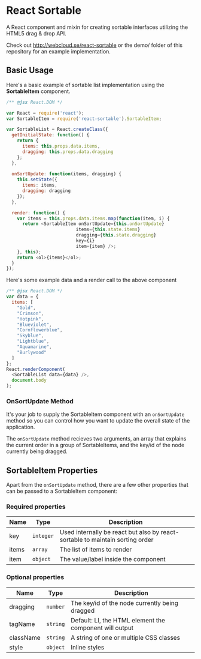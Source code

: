 # React Sortable

A React component and mixin for creating sortable interfaces
utilizing the HTML5 drag & drop API.

Check out http://webcloud.se/react-sortable or the demo/ folder of this repository
for an example implementation.


## Basic Usage

Here's a basic example of sortable list implementation using the **SortableItem** component.

```js
/** @jsx React.DOM */

var React = require('react');
var SortableItem = require('react-sortable').SortableItem;

var SortableList = React.createClass({
  getInitialState: function() {
    return {
      items: this.props.data.items,
      dragging: this.props.data.dragging
    };
  },
  
  onSortUpdate: function(items, dragging) {
    this.setState({
      items: items,
      dragging: dragging
    });
  },

  render: function() {
    var items = this.props.data.items.map(function(item, i) {
      return <SortableItem onSortUpdate={this.onSortUpdate}
                          items={this.state.items}
                          dragging={this.state.dragging}
                          key={i}
                          item={item} />;
    }, this);
    return <ol>{items}</ol>;
  }
});

```
Here's some example data and a render call to the above component

```js
/** @jsx React.DOM */
var data = {
  items: [
    "Gold",
    "Crimson",
    "Hotpink",
    "Blueviolet",
    "Cornflowerblue",
    "Skyblue",
    "Lightblue",
    "Aquamarine",
    "Burlywood"
  ]
};
React.renderComponent(
  <SortableList data={data} />,
  document.body
);
```


### OnSortUpdate Method
It's your job to supply the SortableItem component with an `onSortUpdate` method so you can control how you want to update the overall state of the application.

The `onSortUpdate` method recieves two arguments, an array that explains the current order in a group of SortableItems, and the key/id of the node currently being dragged.

## SortableItem Properties

Apart from the `onSortUpdate` method, there are a few other properties that can be passed to a SortableItem component:

### Required properties

| Name | Type | Description
| -----|------|------------
| key | `integer` | Used internally be react but also by react-sortable to maintain sorting order
| items | `array` | The list of items to render
| item | `object` | The value/label inside the component

### Optional properties

| Name | Type | Description
| -----|------|------------
| dragging | `number` | The key/id of the node currently being dragged
| tagName | `string` | Default: LI, the HTML element the component will output
| className | `string` | A string of one or multiple CSS classes
| style | `object` | Inline styles

